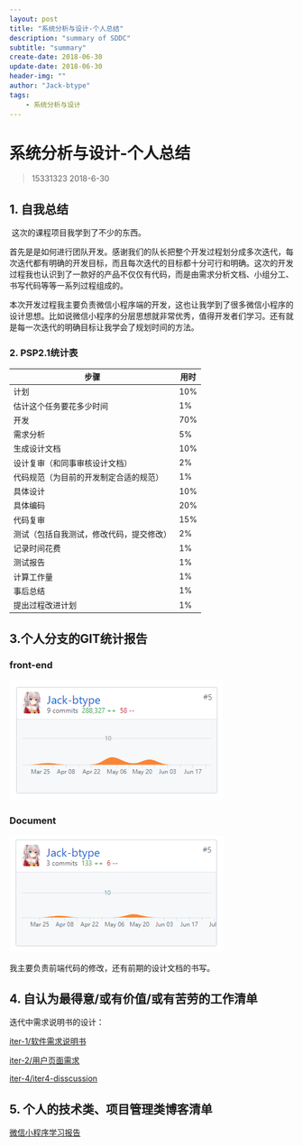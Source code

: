 ```yaml
---
layout: post
title: "系统分析与设计-个人总结"
description: "summary of SDDC"
subtitle: "summary"
create-date: 2018-06-30
update-date: 2018-06-30
header-img: ""
author: "Jack-btype"
tags:
    - 系统分析与设计
---
```


# 系统分析与设计-个人总结

> 15331323 2018-6-30

## 1. 自我总结

​	这次的课程项目我学到了不少的东西。

​	首先是是如何进行团队开发。感谢我们的队长把整个开发过程划分成多次迭代，每次迭代都有明确的开发目标，而且每次迭代的目标都十分可行和明确。这次的开发过程我也认识到了一款好的产品不仅仅有代码，而是由需求分析文档、小组分工、书写代码等等一系列过程组成的。

​	本次开发过程我主要负责微信小程序端的开发，这也让我学到了很多微信小程序的设计思想。比如说微信小程序的分层思想就非常优秀，值得开发者们学习。还有就是每一次迭代的明确目标让我学会了规划时间的方法。

### 2. PSP2.1统计表

| 步骤                                     | 用时 |
| ---------------------------------------- | ---- |
| 计划                                     | 10%  |
| 估计这个任务要花多少时间                 | 1%   |
| 开发                                     | 70%  |
| 需求分析                                 | 5%   |
| 生成设计文档                             | 10%  |
| 设计复审（和同事审核设计文档）           | 2%   |
| 代码规范（为目前的开发制定合适的规范）   | 1%   |
| 具体设计                                 | 10%  |
| 具体编码                                 | 20%  |
| 代码复审                                 | 15%  |
| 测试（包括自我测试，修改代码，提交修改） | 2%   |
| 记录时间花费                             | 1%   |
| 测试报告                                 | 1%   |
| 计算工作量                               | 1%   |
| 事后总结                                 | 1%   |
| 提出过程改进计划                         | 1%   |

## 3.个人分支的GIT统计报告

### front-end

![lesson16-1](https://raw.githubusercontent.com/Jack-btype/Jack-btype.github.io/master/img/summary-contribution-1.PNG)

### Document

![lesson16-1](https://raw.githubusercontent.com/Jack-btype/Jack-btype.github.io/master/img/summary-contribution-2.PNG)

我主要负责前端代码的修改，还有前期的设计文档的书写。

## 4. 自认为最得意/或有价值/或有苦劳的工作清单

迭代中需求说明书的设计：

[iter-1/软件需求说明书](https://github.com/sysu-SAAD-project/Document/blob/master/iter-1/%E8%BD%AF%E4%BB%B6%E9%9C%80%E6%B1%82%E8%AF%B4%E6%98%8E%E4%B9%A6.md)

[iter-2/用户页面需求](https://github.com/sysu-SAAD-project/Document/blob/master/iter-2/%E7%94%A8%E6%88%B7%E9%A1%B5%E9%9D%A2%E9%9C%80%E6%B1%82.md)

[iter-4/iter4-disscussion](https://github.com/sysu-SAAD-project/Document/blob/master/iter-4/iter4-disscussion.md)

## 5. 个人的技术类、项目管理类博客清单

[微信小程序学习报告](https://jack-btype.github.io/2018/04/15/wx-learn.html)